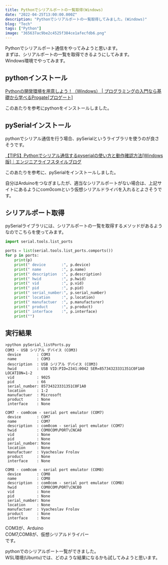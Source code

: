 ```yaml
---
title: Pythonでシリアルポートの一覧取得(Windows)
date: "2022-04-25T13:00:00.000Z"
description: "Pythonでシリアルポートの一覧取得してみました。(Windows)"
blog: "Tech"
tags: ["Python"]
image: "365637ac9be2c4525f384ce1afecfdb6.png"
---
```


Pythonでシリアルポート通信をやってみようと思います。  
まずは、シリアルポートの一覧を取得できるようにしてみます。  
Windows環境でやってみます。

## pythonインストール

[Pythonの開発環境を用意しよう！（Windows） | プログラミングの入門なら基礎から学べるProgate\[プロゲート\]](https://prog-8.com/docs/python-env-win)

このあたりを参考にpythonをインストールしました。

## pySerialインストール

pythonでシリアル通信を行う場合、pySerialというライブラリを使うのが良さそうです。  

[【TIPS】Pythonでシリアル通信するpyserialの使い方と動作確認方法\[Windows版\]｜エンジニアライフスタイルブログ](https://engineer-lifestyle-blog.com/code/python/pyserial-communication-usage/)

このあたりを参考に、pySerialをインストールしました。

自分はArduinoをつなぎましたが、適当なシリアルポートがない場合は、上記サイトにあるようにcom0comという仮想シリアルドライバを入れるとよさそうです。

## シリアルポート取得

pySerialライブラリには、シリアルポートの一覧を取得するメソッドがあるようなのでこちらを使ってみます。

```python:title=pySerial_listPorts.py
import serial.tools.list_ports

ports = list(serial.tools.list_ports.comports())
for p in ports:
    print(p)
    print(" device       :", p.device)
    print(" name         :", p.name)
    print(" description  :", p.description)
    print(" hwid         :", p.hwid)
    print(" vid          :", p.vid)
    print(" pid          :", p.pid)
    print(" serial_number:", p.serial_number)
    print(" location     :", p.location)
    print(" manufactuer  :", p.manufacturer)
    print(" product      :", p.product)
    print(" interface    :", p.interface)
    print("")
```
## 実行結果

```
>python pySerial_listPorts.py
COM3 - USB シリアル デバイス (COM3)
 device       : COM3
 name         : COM3
 description  : USB シリアル デバイス (COM3)
 hwid         : USB VID:PID=2341:0042 SER=85734323331351C0F1A0 LOCATION=1-2
 vid          : 9025
 pid          : 66
 serial_number: 85734323331351C0F1A0
 location     : 1-2
 manufactuer  : Microsoft
 product      : None
 interface    : None

COM7 - com0com - serial port emulator (COM7)
 device       : COM7
 name         : COM7
 description  : com0com - serial port emulator (COM7)
 hwid         : COM0COM\PORT\CNCA0
 vid          : None
 pid          : None
 serial_number: None
 location     : None
 manufactuer  : Vyacheslav Frolov
 product      : None
 interface    : None

COM8 - com0com - serial port emulator (COM8)
 device       : COM8
 name         : COM8
 description  : com0com - serial port emulator (COM8)
 hwid         : COM0COM\PORT\CNCB0
 vid          : None
 pid          : None
 serial_number: None
 location     : None
 manufactuer  : Vyacheslav Frolov
 product      : None
 interface    : None
```

COM3が、Arduino  
COM7,COM8が、仮想シリアルドライバー  
です。

pythonでのシリアルポート一覧ができました。  
WSL環境(Ubuntu)では、どのような結果になるかも試してみようと思います。


